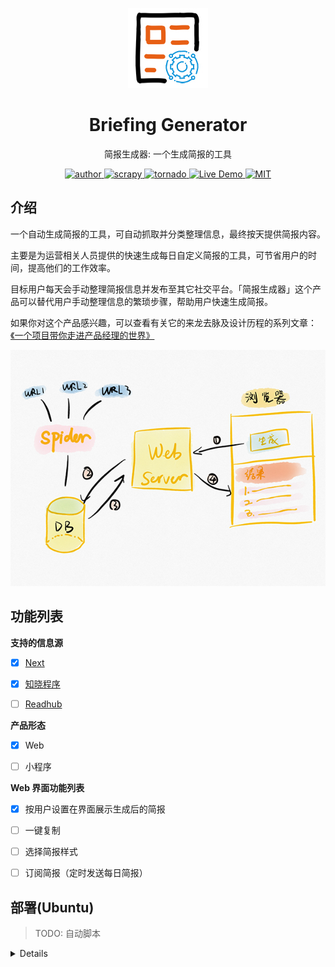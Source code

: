
<p align="center">
<a href="http://bg.huaxinlab.cn/">
    <img src="images/icon.png" 
    alt="Logo" width="128" height="128" style="max-width: 100%;">
</a>
</p>
<h1 align="center">Briefing Generator</h1>
<p align="center">简报生成器: 一个生成简报的工具</p>
<p align="center">
    <a href="https://acusp.info">
        <img src="https://badgen.net/badge/author/acusp/blue" alt="author">
    </a>
    <a href="https://github.com/scrapy/scrapy">
        <img src="https://badgen.net/badge/Scrapy/1.6.0/blue" alt="scrapy">
    </a>
    <a href="https://github.com/tornadoweb/tornado">
        <img src="https://badgen.net/badge/Tornado/6.0.2/blue" alt="tornado">
    </a>
    <a href="http://bg.huaxinlab.cn/">
        <img src="https://badgen.net/badge/%F0%9F%9A%80/open-in-browser/blue" alt="Live Demo">
    </a>
    <a href="LICENSE">
        <img src="https://badgen.net/github/license/HuaxinLab/briefing-generator" alt="MIT">
    </a>
</p>

## 介绍

一个自动生成简报的工具，可自动抓取并分类整理信息，最终按天提供简报内容。

主要是为运营相关人员提供的快速生成每日自定义简报的工具，可节省用户的时间，提高他们的工作效率。

目标用户每天会手动整理简报信息并发布至其它社交平台。「简报生成器」这个产品可以替代用户手动整理信息的繁琐步骤，帮助用户快速生成简报。

如果你对这个产品感兴趣，可以查看有关它的来龙去脉及设计历程的系列文章：[《一个项目带你走进产品经理的世界》](http://www.woshipm.com/pmd/2182811.html)

![](images/architecture.png)

## 功能列表

**支持的信息源**

- [x] [Next](http://next.36kr.com/posts?sort=hot)

- [x] [知晓程序](https://minapp.com/miniapp/)

- [ ] [Readhub](https://readhub.cn/topics)


**产品形态**

- [x] Web

- [ ] 小程序


**Web 界面功能列表**

- [x] 按用户设置在界面展示生成后的简报

- [ ] 一键复制

- [ ] 选择简报样式

- [ ] 订阅简报（定时发送每日简报）


## 部署(Ubuntu)

> TODO: 自动脚本

<details>

**克隆项目**

```
cd ~
git clone https://github.com/HuaxinLab/briefing-generator.git
```

**安装依赖**

需要安装 python3 与 pip3。

```
cd briefing-generator
pip3 install -r requirements.txt
```

**MongoDB**

```
# MacOS 安装 mongodb
sudo brew install mongodb

# ubuntu 安装 mongodb
sudo apt install -y mongodb

# 创建数据库目录
sudo mkdir -p /data/db
sudo chown -R `id -un` /data/db

# 运行
mongod
```

**运行爬虫**

```
mkdir ~/log
chomd +x ~/briefing-generator/BgSpider/cron_task.sh

crontab -e

# 设置爬虫执行的时间: 下面表示每隔 4 小时运行一次
* */4 * * *  ~/briefing-generator/cron_task.sh

# 打开 crontab 日志(可选)
vim /etc/rsyslog.d/50-default.conf 

cron.*                         /var/log/cron.log
```

**运行web server**

```
cd BgServer
python3 generator.py
```

脚步执行成功后，浏览器访问 http://localhost:8001 即可使用。

</details>